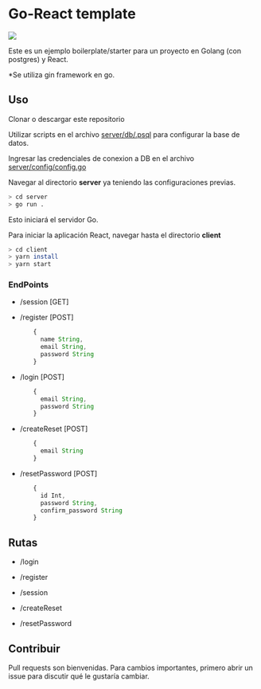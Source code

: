 # Go-React template
![](https://awebytes.files.wordpress.com/2020/08/logo.png)

Este es un ejemplo boilerplate/starter para un proyecto en Golang (con postgres) y React.

*Se utiliza gin framework en go.

## Uso

Clonar o descargar este repositorio

Utilizar scripts en el archivo [server/db/.psql](./server/db/.psql) para configurar la base de datos.

Ingresar las credenciales de conexion a DB en el archivo [server/config/config.go](./server/config/config.go) 

Navegar al directorio **server** ya teniendo las configuraciones previas.

```bash
> cd server
> go run .
```

Esto iniciará el servidor Go.

Para iniciar la aplicación React, navegar hasta el directorio **client**

```bash
> cd client
> yarn install
> yarn start
```
### EndPoints

* /session [GET]

* /register [POST]
```js
       { 
         name String,
         email String,
         password String
       }
```

* /login [POST]
```js
       { 
         email String,
         password String
       }
```

* /createReset [POST]
```js
       {
         email String
       }
```

* /resetPassword [POST]
```js
       {
         id Int,
         password String,
         confirm_password String
       }
```

## Rutas

* /login

* /register

* /session

* /createReset

* /resetPassword


## Contribuir
Pull requests son bienvenidas. Para cambios importantes, primero abrir un issue para discutir qué le gustaría cambiar.